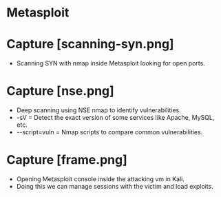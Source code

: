 # Metasploit
# Capture [scanning-syn.png]
- Scanning SYN with nmap inside Metasploit looking for open ports.
# Capture [nse.png] 
- Deep scanning using NSE nmap to identify vulnerabilities.
- -sV = Detect the exact version of some services like Apache, MySQL, etc.
- --script=vuln = Nmap scripts to compare common vulnerabilities.
# Capture [frame.png] 
- Opening Metasploit console inside the attacking vm in Kali.
- Doing this we can manage sessions with the victim and load exploits.
